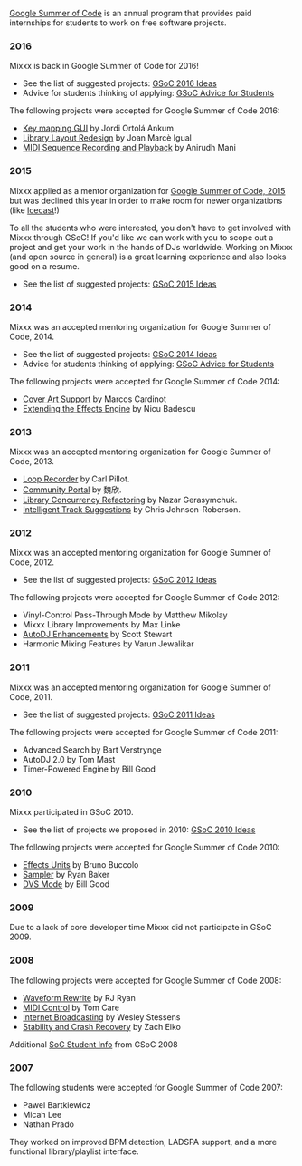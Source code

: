 [Google Summer of Code](https://developers.google.com/open-source/soc/)
is an annual program that provides paid internships for students to work
on free software projects.

### 2016

Mixxx is back in Google Summer of Code for 2016\!

  - See the list of suggested projects: [GSoC 2016 Ideas](gsoc2016ideas)
  - Advice for students thinking of applying: [GSoC Advice for
    Students](gsocadvice)

The following projects were accepted for Google Summer of Code 2016:

  - [Key mapping GUI](Key%20mapping%20GUI) by Jordi Ortolá Ankum
  - [Library Layout Redesign](Library%20Layout%20Redesign) by Joan Marcè
    Igual
  - [MIDI Sequence Recording and
    Playback](MIDI%20Sequence%20Recording%20and%20Playback) by Anirudh
    Mani

### 2015

Mixxx applied as a mentor organization for [Google Summer of
Code, 2015](https://www.google-melange.com/gsoc/homepage/google/gsoc2015?PageSpeed=noscript)
but was declined this year in order to make room for newer organizations
(like [Icecast](http://icecast.org/)\!)

To all the students who were interested, you don't have to get involved
with Mixxx through GSoC\! If you'd like we can work with you to scope
out a project and get your work in the hands of DJs worldwide. Working
on Mixxx (and open source in general) is a great learning experience and
also looks good on a resume.

  - See the list of suggested projects: [GSoC 2015 Ideas](gsoc2015ideas)

### 2014

Mixxx was an accepted mentoring organization for Google Summer of Code,
2014.

  - See the list of suggested projects: [GSoC 2014 Ideas](gsoc2014ideas)
  - Advice for students thinking of applying: [GSoC Advice for
    Students](gsocadvice)

The following projects were accepted for Google Summer of Code 2014:

  - [Cover Art Support](Cover%20Art%20Support) by Marcos Cardinot
  - [Extending the Effects Engine](Extending%20the%20Effects%20Engine)
    by Nicu Badescu

### 2013

Mixxx was an accepted mentoring organization for Google Summer of Code,
2013.

  - [Loop Recorder](loop_recorder) by Carl Pillot.
  - [Community Portal](gsoc2013_community_portal) by 魏欣.
  - [Library Concurrency Refactoring](nonblockingdb_status) by Nazar
    Gerasymchuk.
  - [Intelligent Track Suggestions](gsoc2013_track_selector) by Chris
    Johnson-Roberson.

### 2012

Mixxx was an accepted mentoring organization for Google Summer of Code,
2012.

  - See the list of suggested projects: [GSoC 2012 Ideas](gsoc2012ideas)

The following projects were accepted for Google Summer of Code 2012:

  - Vinyl-Control Pass-Through Mode by Matthew Mikolay
  - Mixxx Library Improvements by Max Linke
  - [AutoDJ Enhancements](gsoc2012_autodj_features) by Scott Stewart
  - Harmonic Mixing Features by Varun Jewalikar

### 2011

Mixxx was an accepted mentoring organization for Google Summer of Code,
2011.

  - See the list of suggested projects: [GSoC 2011 Ideas](gsoc2011ideas)

The following projects were accepted for Google Summer of Code 2011:

  - Advanced Search by Bart Verstrynge
  - AutoDJ 2.0 by Tom Mast
  - Timer-Powered Engine by Bill Good

### 2010

Mixxx participated in GSoC 2010.

  - See the list of projects we proposed in 2010: [GSoC 2010
    Ideas](gsoc2010ideas)

The following projects were accepted for Google Summer of Code 2010:

  - [Effects Units](gsoc2010/effects_units) by Bruno Buccolo
  - [Sampler](gsoc2010/sampler) by Ryan Baker
  - [DVS Mode](gsoc2010/dvs_mode) by Bill Good

### 2009

Due to a lack of core developer time Mixxx did not participate in GSoC
2009.

### 2008

The following projects were accepted for Google Summer of Code 2008:

  - [Waveform Rewrite](gsoc2008/waveform_rewrite) by RJ Ryan
  - [MIDI Control](gsoc2008/midi_control) by Tom Care
  - [Internet Broadcasting](gsoc2008/internet_broadcasting) by Wesley
    Stessens
  - [Stability and Crash
    Recovery](gsoc2008/stability_and_crash_recovery) by Zach Elko

Additional [SoC Student Info](SoC%20Student%20Info) from GSoC 2008

### 2007

The following students were accepted for Google Summer of Code 2007:

  - Pawel Bartkiewicz
  - Micah Lee
  - Nathan Prado

They worked on improved BPM detection, LADSPA support, and a more
functional library/playlist interface.
